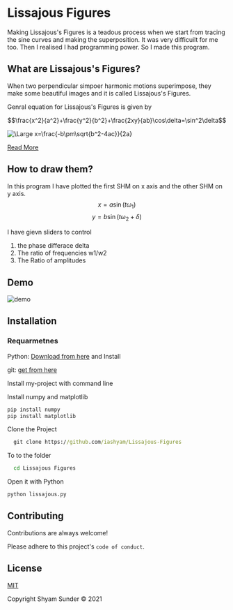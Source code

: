 
# Lissajous Figures

Making Lissajous's Figures is a teadous process when we start from tracing the sine curves and making the superposition. It was very difficuilt for me too. Then I realised I had programming power. So I made this program.

## What are Lissajous's Figures?

When two perpendicular simpoer harmonic motions superimpose, they make some beautiful images and it is called Lissajous's Figures. 

Genral equation for Lissajous's Figures is given by 

$$\frac{x^2}{a^2}+\frac{y^2}{b^2}+\frac{2xy}{ab}\cos\delta=\sin^2\delta$$

![\Large x=\frac{-b\pm\sqrt{b^2-4ac}}{2a}](https://latex.codecogs.com/svg.latex?\Large&space;\frac{x^2}{a^2}+\frac{y^2}{b^2}+\frac{2xy}{ab}\cos\delta=\sin^2\delta)

[Read More](https://en.wikipedia.org/wiki/Lissajous_curve)

## How to draw them?

In this program I have plotted the first SHM on x axis and the other SHM on y axis. 
$$x=a\sin(t\omega_1)$$
$$y=b\sin(t\omega_2+\delta)$$

I have gievn sliders to control

1. the phase differace delta
2. The ratio of frequencies w1/w2
3. The Ratio of amplitudes


## Demo

![demo](https://github.com/iashyam/Lissajous-Figures/blob/main/gif.gif)


## Installation

### Requarmetnes 

 Python: [Download from here](https://www.python.org/ftp/python/3.10.1/python-3.10.1-amd64.exe) and Install


 git: [get from here](https://git-scm.com/download/win)


Install my-project with command line

Install numpy and matplotlib
```cmd
pip install numpy
pip install matplotlib
```

Clone the Project
```cmd
  git clone https://github.com/iashyam/Lissajous-Figures
```
To to the folder
```cmd
  cd Lissajous Figures
```
Open it with Python

```cmd
python lissajous.py
```
    
## Contributing

Contributions are always welcome!


Please adhere to this project's `code of conduct`.


## License

[MIT](https://github.com/iashyam/Lissajous-Figures/blob/main/LICENSE)

Copyright Shyam Sunder &copy; 2021
